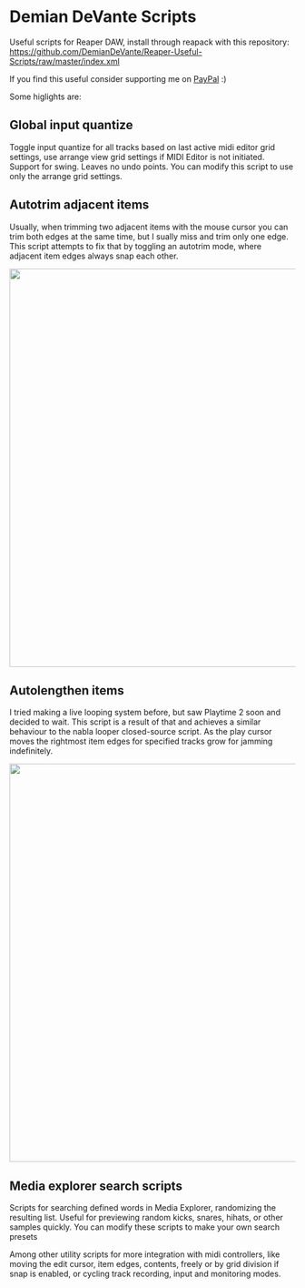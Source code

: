 # Demian DeVante Scripts

Useful scripts for Reaper DAW, install through reapack with this repository:
https://github.com/DemianDeVante/Reaper-Useful-Scripts/raw/master/index.xml

If you find this useful consider supporting me on [PayPal](https://paypal.me/DemianDeVante) :)


Some higlights are:

## Global input quantize
Toggle input quantize for all tracks based on last active midi editor grid settings, use arrange view grid settings if MIDI Editor is not initiated. Support for swing. Leaves no undo points. You can modify this script to use only the arrange grid settings. 

## Autotrim adjacent items
Usually, when trimming two adjacent items with the mouse cursor you can trim both edges at the same time, but I sually miss and trim only one edge. This script attempts to fix that by toggling an autotrim mode, where adjacent item edges always snap each other.

<img src="https://private-user-images.githubusercontent.com/113860974/307017736-1f47b331-2cf6-4220-95ed-724c943f9740.gif?jwt=eyJhbGciOiJIUzI1NiIsInR5cCI6IkpXVCJ9.eyJpc3MiOiJnaXRodWIuY29tIiwiYXVkIjoicmF3LmdpdGh1YnVzZXJjb250ZW50LmNvbSIsImtleSI6ImtleTUiLCJleHAiOjE3MDg2MTAyMTAsIm5iZiI6MTcwODYwOTkxMCwicGF0aCI6Ii8xMTM4NjA5NzQvMzA3MDE3NzM2LTFmNDdiMzMxLTJjZjYtNDIyMC05NWVkLTcyNGM5NDNmOTc0MC5naWY_WC1BbXotQWxnb3JpdGhtPUFXUzQtSE1BQy1TSEEyNTYmWC1BbXotQ3JlZGVudGlhbD1BS0lBVkNPRFlMU0E1M1BRSzRaQSUyRjIwMjQwMjIyJTJGdXMtZWFzdC0xJTJGczMlMkZhd3M0X3JlcXVlc3QmWC1BbXotRGF0ZT0yMDI0MDIyMlQxMzUxNTBaJlgtQW16LUV4cGlyZXM9MzAwJlgtQW16LVNpZ25hdHVyZT0xYWU4MzJlZjFkMmNmYjFmYmFlNGM3ODYxZjhjYWM4MmEzMjcwYmFiZDFjNGNjMjEzZTIwN2NmNTY4YzVhMTRhJlgtQW16LVNpZ25lZEhlYWRlcnM9aG9zdCZhY3Rvcl9pZD0wJmtleV9pZD0wJnJlcG9faWQ9MCJ9.GmrtxauWGQ_fSOdCPoTz2PK18vXhW3GX_3IMTPan_Sk" width="700" />

## Autolengthen items
I tried making a live looping system before, but saw Playtime 2 soon and decided to wait. This script is a result of that and achieves a similar behaviour to the nabla looper closed-source script. As the play cursor moves the rightmost item edges for specified tracks grow for jamming indefinitely.

<img src="https://private-user-images.githubusercontent.com/113860974/307017618-ff9195d9-41ad-4aea-a5f1-a6b91420ca24.gif?jwt=eyJhbGciOiJIUzI1NiIsInR5cCI6IkpXVCJ9.eyJpc3MiOiJnaXRodWIuY29tIiwiYXVkIjoicmF3LmdpdGh1YnVzZXJjb250ZW50LmNvbSIsImtleSI6ImtleTUiLCJleHAiOjE3MDg2MTAyMTAsIm5iZiI6MTcwODYwOTkxMCwicGF0aCI6Ii8xMTM4NjA5NzQvMzA3MDE3NjE4LWZmOTE5NWQ5LTQxYWQtNGFlYS1hNWYxLWE2YjkxNDIwY2EyNC5naWY_WC1BbXotQWxnb3JpdGhtPUFXUzQtSE1BQy1TSEEyNTYmWC1BbXotQ3JlZGVudGlhbD1BS0lBVkNPRFlMU0E1M1BRSzRaQSUyRjIwMjQwMjIyJTJGdXMtZWFzdC0xJTJGczMlMkZhd3M0X3JlcXVlc3QmWC1BbXotRGF0ZT0yMDI0MDIyMlQxMzUxNTBaJlgtQW16LUV4cGlyZXM9MzAwJlgtQW16LVNpZ25hdHVyZT1kNjRlNDJhZWU4YTJjODYyZGZjOWE5NjVhNDAyMjQxNTZmYjU1NjVjMjEyNDViODA0MjM1YTU3MTIxNGIwODdlJlgtQW16LVNpZ25lZEhlYWRlcnM9aG9zdCZhY3Rvcl9pZD0wJmtleV9pZD0wJnJlcG9faWQ9MCJ9.beZzrGHsubNj5IRAUusUsMyoKHqZUrlFRntJh4UQw1E" width="700" />

## Media explorer search scripts
Scripts for searching defined words in Media Explorer, randomizing the resulting list. Useful for previewing random kicks, snares, hihats, or other samples quickly. You can modify these scripts to make your own search presets



Among other utility scripts for more integration with midi controllers, like moving the edit cursor, item edges, contents, freely or by grid division if snap is enabled, or cycling track recording, input and monitoring modes.
